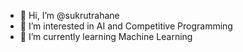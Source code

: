 - 👋 Hi, I’m @sukrutrahane
- 👀 I’m interested in AI and Competitive Programming
- 🌱 I’m currently learning Machine Learning


<!---
sukrutrahane/sukrutrahane is a ✨ special ✨ repository because its `README.md` (this file) appears on your GitHub profile.
You can click the Preview link to take a look at your changes.
--->
